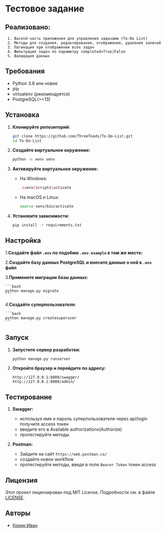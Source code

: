 # Тестовое заданиe 
## Реализовано:
     1. Bacend-часть приложения для управления задачами (To-Do List)
     2. Методы для создания, редактирования, отображения, удаления записей
     3. Пагинация при отображении всех задач
     4. Фильтрация задач по параметру completed=True|False
     5. Валидация данных

## Требования

- Python 3.8 или новее
- pip
- virtualenv (рекомендуется)
- PostgreSQL(>=13)

## Установка

1. **Клонируйте репозиторий:**

    ```bash
    git clone https://github.com/ThreeToads/To-Do-List.git
    cd To-Do-List
    ```

2. **Создайте виртуальное окружение:**

    ```bash
    python -m venv venv
    ```

3. **Активируйте виртуальное окружение:**

    - На Windows:
        ```bash
        .\venv\Scripts\activate
        ```
    - На macOS и Linux:
        ```bash
        source venv/bin/activate
        ```

4. **Установите зависимости:**

    ```bash
    pip install -r requirements.txt
    ```

## Настройка

1.**Создайте файл `.env` по подобию `.env.example` в том же месте:**

2.**Создайте базу данных PostgreSQL и внесите данные о ней в `.env` файл**


3.**Примените миграции базы данных:**

    ```bash
    python manage.py migrate
    ```

4.**Создайте суперпользователя:**

    ```bash
    python manage.py createsuperuser
    ```

## Запуск

1. **Запустите сервер разработки:**

    ```bash
    python manage.py runserver
    ```

2. **Откройте браузер и перейдите по адресу:**

    ```
    http://127.0.0.1:8000/swagger/
    http://127.0.0.1:8000/admin/
    ```

## Тестирование

1. **Swagger:**

    - используя имя и пароль суперпользователя
   через api/login получите aссess токен
    - введите его в Available authorizations(Authorize)
    - протестируйте методы
   

2. **Postman:**
    - Зайдите на сайт `https://web.postman.co/`
    - создайте новое workflow
    - протестируйте методы, введя в поле `Bearer Token` токен access

## Лицензия

Этот проект лицензирован под MIT License. Подробности см. в файле [LICENSE](LICENSE).

## Авторы

- [Кокин Иван](https://github.com/ThreeToads)

